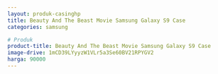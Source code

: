 ```yaml
---
layout: produk-casinghp
title: Beauty And The Beast Movie Samsung Galaxy S9 Case
categories: samsung

# Produk
product-title: Beauty And The Beast Movie Samsung Galaxy S9 Case
image-drive: 1mCD39LYyyzW1VLr5a3Se60BV21RPYGV2
harga: 90000
---
```

